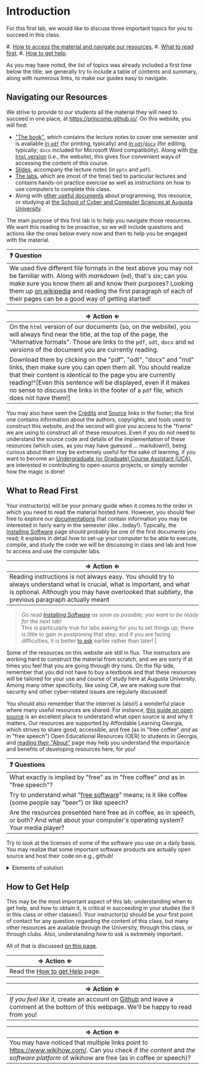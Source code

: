 <!-- UNSURE IF THIS NEEDS A TAG SINCE IT IS JUST INTRO. ADDED SORTME TAG IN COMMENT FOR NOW
---
tags:
- SORTME
---
-->

#  Introduction

For this first lab, we would like to discuss three important topics for you to succeed in this class.

#. [How to access the material and navigate our resources](#navigating-our-resources),
#. [What to read first](#what-to-read-first),
#. [How to get help](#how-to-get-help).

As you may have noted, the list of topics was already included a first time below the title; we generally try to include a table of contents and summary, along with numerous links, to make our guides easy to navigate.

## Navigating our Resources

We strive to provide to our students all the material they will need to succeed in one place, at <https://princomp.github.io/>.
On this website, you will find:

- ["The book"](https://princomp.github.io/book.html), which contains the lecture notes to cover one semester and is available [in `pdf`](https://princomp.github.io/book.pdf) (for printing, typically) and [in `odt`](https://princomp.github.io/book.odt)/[`docx`](https://princomp.github.io/book.docx) (for editing, typically; `docx` included for Microsoft Word compatibility). Along with [the `html` version](https://princomp.github.io/book.html) (i.e., the website), this gives four convenient ways of accessing the content of this course.
- [Slides](./lectures/slides), accompany the lecture notes (in `pptx` and `pdf`).
- [The labs](./labs/), which are (most of the time) tied to particular lectures and contains hands-on practice exercise as well as instructions on how to use computers to complete this class.
- Along with [other useful documents](./docs/) about programming, this resource, or studying at [the School of Cyber and Computer Sciences at Augusta University](https://www.augusta.edu/ccs/).

The main purpose of this first lab is to help you navigate those resources.
We want this reading to be proactive, so we will include questions and actions like the ones below every now and then to help you be engaged with the material.

| ❓ Question       |
|:---------------------------|
| We used five different file formats in the text above you may not be familiar with. Along with _markdown_ (`md`), that's six; can you make sure you know them all and know their purposes? Looking them up [on wikipedia](https://www.wikiwand.com/en/List_of_file_formats) and reading the first paragraph of each of their pages can be a good way of getting started! |

| ⇒ Action ⇐ | 
| ---------- | 
| On the `html` version of our documents (so, on the website), you will always find near the title, at the top of the page, the "Alternative formats". Those are links to the `pdf`, `odt`, `docx` and `md` versions of the document you are currently reading.  
Download them by clicking on the "pdf", "odt", "docx" and "md" links, then make sure you can open them all. You should realize that their content is identical to the page you are currently reading!^[Even this sentence will be displayed, even if it makes no sense to discuss the links in the footer of a `pdf` file, which does not have them!] |

You may also have seen the [Credits](./docs/about/credits) and [Source](https://github.com/princomp/princomp.github.io) links in the footer; the first one contains information about the authors, copyrights, and tools used to construct this website, and the second will give you access to the "frame" we are using to construct all of these resources.
Even if you do not need to understand the source code and details of the implementation of these resources (which uses, as you may have guessed … markdown!), being curious about them may be extremely useful for the sake of learning, if you want to become an [Undergraduate (or Graduate) Course Assistant (UCA)](./docs/academic_life/ca), are interested in contributing to open-source projects, or simply wonder how the magic is done!

## What to Read First

Your instructor(s) will be your primary guide when it comes to the order in which you need to read the material hosted here.
However, you should feel free to explore our [documentations](./docs/) that contain information you may be interested in fairly early in the semester (like…today!).
Typically, the [Installing Software](./docs/programming_and_computer_usage/installing_software) page should probably be one of the first documents you read; it explains in detail how to set-up your computer to be able to execute, compile, and study the code we will be discussing in class and lab and how to access and use the computer labs.

| ⇒ Action ⇐ | 
| ---------- | 
|  Reading instructions is not always easy. You should try to always understand what is crucial, what is important, and what is optional. Although you may have overlooked that subtlety, the previous paragraph actually meant  
> _Go read [Installing Software](./docs/programming_and_computer_usage/installing_software) as soon as possible; you want to be ready for the next lab!_  
This is particularly true for labs asking for you to set things up; there is little to gain in postponing that step, and if you are facing difficulties, it is better [to ask](#how-to-get-help) earlier rather than later! |

Some of the resources on this website are still in flux. The instructors are working hard to construct the material from scratch, and we are sorry if at times you feel that you are going through dry runs.
On the flip side, remember that you did not have to buy a textbook and that these resources will be tailored for your use and course of study here at Augusta University. Among many other specificity, like using C#, we are making sure that security and other cyber-related issues are regularly discussed!

You should also remember that the internet is (also!) a wonderful place where many useful resources are shared.
For instance, [this guide on open source](https://opensource.guide/) is an excellent place to understand what open source is and why it matters.
Our resources are supported by Affordable Learning Georgia, which strives to share good, accessible, and free (as in "free coffee" _and_ as in "free speech") Open Educational Resources (OER) to students in Georgia, and [reading their "About"](https://www.affordablelearninggeorgia.org/about-us/missions-values/) page may help you understand the importance and benefits of developing resources here, for you!

| ❓ Questions       |
|:---------------------------|
| What exactly is implied by "free" as in "free coffee" _and_ as in "free speech"? | 
| Try to understand what "[free software](https://www.wikiwand.com/en/Free_software)" means; is it like coffee (some people say "beer") or like speech? | 
| Are the resources presented here free as in coffee, as in speech, or both? And what about your computer's operating system? Your media player? |
    
Try to look at the licenses of some of the software you use on a daily basis. You may realize that some important software products are actually open source and host their code on e.g., github!

<details><summary>Elements of solution</summary>
- "Free" as in "free coffee" means that you are welcome to use the resource without paying for it. It means "at no monetary cost" (gratis).  
"Free" as in "free speech" relates to liberty. It means "with little or no restriction" (libre).
- A free software is free as in speech: per the [FSF](https://www.fsf.org/about/what-is-free-software), 

    >  Free software is software that gives you the user the freedom to share, study, and modify it. We call this free software because the user is free. 
    
    This means that a free software can come at a cost (it is not necessarily "gratis"), but once it is paid for, you can use it in any way you like: edit it, improve it, copy it, and in some cases redistribute it.
- The resources presented here are free as in coffee _and_ speech.
- If your computer is running [Windows](https://www.microsoft.com/en-us/licensing/product-licensing/windows) or [macOS](https://www.apple.com/legal/sla/), then it is mostly proprietary (read: not free).
[Android](https://www.wikiwand.com/en/Android_(operating_system)#Licensing) is mostly free, and [Linux](https://www.wikiwand.com/en/Linux#Development) distributions are in general completely free.
- For your media player, you should check yourself! One excellent media player released under a free license is [VLC](http://www.videolan.org/)!
</details>

## How to Get Help

This may be the most important aspect of this lab; understanding when to get help, and how to obtain it, is critical in succeeding in your studies (be it in this class or other classes!).
Your instructor(s) should be your first point of contact for any question regarding the content of this class, but many other resources are available through the University, through this class, or through clubs.
Also, understanding _how_ to ask is extremely important.

All of that is discussed [on this page](./docs/academic_life/getting_help).

| ⇒ Action ⇐ | 
| ---------- | 
|  Read the [How to get Help](./docs/academic_life/getting_help) page. |

| ⇒ Action ⇐ | 
| ---------- | 
| _If you feel like it_, create an account on [Github](https://github.com/login) and leave a comment at the bottom of this webpage. We'll be happy to read from you! |

| ⇒ Action ⇐ | 
| ---------- | 
| You may have noticed that multiple links point to <https://www.wikihow.com/>. Can you check if _the content_ and _the software platform_ of wikihow are free (as in coffee or speech)? |

